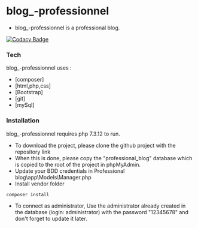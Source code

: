 # blog_-professionnel

* blog_-professionnel is a professional blog. 

 [![Codacy Badge](https://app.codacy.com/project/badge/Grade/ecad65cde9164393a2a3b646107ac7f9)](https://www.codacy.com/gh/Djiek/blog_-professionnel/dashboard?utm_source=github.com&amp;utm_medium=referral&amp;utm_content=Djiek/blog_-professionnel&amp;utm_campaign=Badge_Grade)


### Tech
blog_-professionnel uses :

* [composer]
* [html,php,css]
* [Bootstrap]  
* [git]  
* [mySql] 



### Installation

blog_-professionnel requires php 7.3.12 to run.

* To download the project, please clone the github project with the repository link
* When this is done, please copy the "professional_blog" database which is copied to the root of the project in phpMyAdmin.
* Update your BDD credentials in Professional blog\app\Models\Manager.php
* Install vendor folder
```sh
composer install
```
* To connect as administrator, Use the administrator already created in the database (login: administrator) with the password "12345678" and don't forget to update it later.

